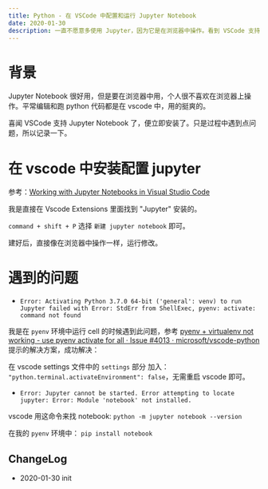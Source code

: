 ```yaml
---
title: Python - 在 VSCode 中配置和运行 Jupyter Notebook
date: 2020-01-30
description: 一直不愿意多使用 Jupyter，因为它是在浏览器中操作。看到 VSCode 支持 Jupyter 后，立即配置使用，现在可方便多了，不需要在 VSCode 和 浏览器之间切换了
---
```


# 背景

Jupyter Notebook 很好用，但是要在浏览器中用，个人很不喜欢在浏览器上操作。平常编辑和跑 python 代码都是在 vscode 中，用的挺爽的。

喜闻 VSCode 支持 Jupyter Notebook 了，便立即安装了。只是过程中遇到点问题，所以记录一下。

# 在 vscode 中安装配置 jupyter

参考：[Working with Jupyter Notebooks in Visual Studio Code](https://code.visualstudio.com/docs/python/jupyter-support)

我是直接在 Vscode Extensions 里面找到 "Jupyter" 安装的。

`command + shift + P` 选择 `新建 jupyter notebook` 即可。

建好后，直接像在浏览器中操作一样，运行修改。

# 遇到的问题

- `Error: Activating Python 3.7.0 64-bit ('general': venv) to run Jupyter failed with Error: StdErr from ShellExec, pyenv: activate: command not found`

我是在 `pyenv` 环境中运行 cell 的时候遇到此问题，参考 
[pyenv + virtualenv not working - use pyenv activate for all · Issue #4013 · microsoft/vscode-python](https://github.com/microsoft/vscode-python/issues/4013)提示的解决方案，成功解决：

在 vscode settings 文件中的 `settings` 部分 加入： `"python.terminal.activateEnvironment": false`，无需重启 vscode 即可。

- `Error: Jupyter cannot be started. Error attempting to locate jupyter: Error: Module 'notebook' not installed.`

vscode 用这命令来找 notebook: `python -m jupyter notebook --version`

在我的 `pyenv` 环境中： `pip install notebook`

## ChangeLog
- 2020-01-30 init